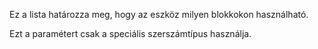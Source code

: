 Ez a lista határozza meg, hogy az eszköz milyen blokkokon használható.

Ezt a paramétert csak a speciális szerszámtípus használja.